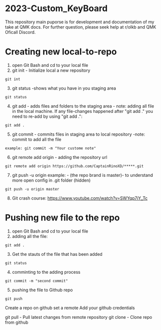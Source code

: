 # 2023-Custom_KeyBoard
This repository main puporse is for development and documentation of my take at QMK docs.
For further question, please seek help at r/olkb and QMK Oficall Discord.

# Creating new local-to-repo
1. open Git Bash and cd to your local file
2. git init - Initialize local a new repository
```
git int
```
3. git status -shows what you have in you staging area
```
git status
```
4. git add <file> - adds files and folders to the staging area - note: adding all file in the local machine. If any file-changes happened after "git add ." you need to re-add by using "git add .":
```
git add .
``` 
5. git commit - commits files in staging area to local repository -note: commit to add all the file
```
example: git commit -m "Your custome note"
```
6. git remote add origin <repo url> -  adding the repository url
```
git remote add origin https://github.com/CaptainRinoXD/*****.git
```
7. git push -u origin <branch name> example: - (the repo brand is master)- to understand more open config in .git folder (hidden)
```
git push -u origin master
```
8. Git crash course: https://www.youtube.com/watch?v=SWYqp7iY_Tc



# Pushing new file to the repo
1. open Git Bash and cd to your local file
2. adding all the file:
```
git add .
```
3. Get the stauts of the file that has been added
```
git status
```
4. comminting to the adding process
```
git commit -m "second commit"
```
5. pushing the file to Github repo
```
git push
```
Create a repo on github
set a remote
Add your github credentials

git pull - Pull latest changes from remote repository
git clone - Clone repo from github